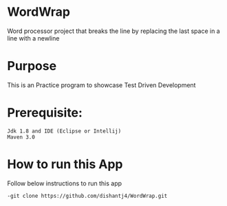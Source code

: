 # WordWrap
Word processor project that breaks the line by replacing the last space in a line with a newline


# Purpose
This is an Practice program to showcase Test Driven Development


# Prerequisite:

````
Jdk 1.8 and IDE (Eclipse or Intellij)
Maven 3.0
````

# How to run this App

Follow below instructions to run this app
````
-git clone https://github.com/dishantj4/WordWrap.git

````





